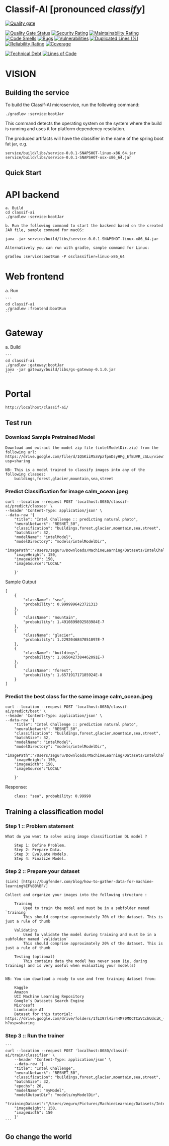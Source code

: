 # Classif-AI [pronounced *classify*]

[![Quality gate](https://sonarcloud.io/api/project_badges/quality_gate?project=Software-Elegance_classif-ai)](https://sonarcloud.io/summary/new_code?id=Software-Elegance_classif-ai)

[![Quality Gate Status](https://sonarcloud.io/api/project_badges/measure?project=Software-Elegance_classif-ai&metric=alert_status)](https://sonarcloud.io/summary/new_code?id=Software-Elegance_classif-ai) [![Security Rating](https://sonarcloud.io/api/project_badges/measure?project=Software-Elegance_classif-ai&metric=security_rating)](https://sonarcloud.io/summary/new_code?id=Software-Elegance_classif-ai) [![Maintainability Rating](https://sonarcloud.io/api/project_badges/measure?project=Software-Elegance_classif-ai&metric=sqale_rating)](https://sonarcloud.io/summary/new_code?id=Software-Elegance_classif-ai) [![Code Smells](https://sonarcloud.io/api/project_badges/measure?project=Software-Elegance_classif-ai&metric=code_smells)](https://sonarcloud.io/summary/new_code?id=Software-Elegance_classif-ai) [![Bugs](https://sonarcloud.io/api/project_badges/measure?project=Software-Elegance_classif-ai&metric=bugs)](https://sonarcloud.io/summary/new_code?id=Software-Elegance_classif-ai) [![Vulnerabilities](https://sonarcloud.io/api/project_badges/measure?project=Software-Elegance_classif-ai&metric=vulnerabilities)](https://sonarcloud.io/summary/new_code?id=Software-Elegance_classif-ai) [![Duplicated Lines (%)](https://sonarcloud.io/api/project_badges/measure?project=Software-Elegance_classif-ai&metric=duplicated_lines_density)](https://sonarcloud.io/summary/new_code?id=Software-Elegance_classif-ai) [![Reliability Rating](https://sonarcloud.io/api/project_badges/measure?project=Software-Elegance_classif-ai&metric=reliability_rating)](https://sonarcloud.io/summary/new_code?id=Software-Elegance_classif-ai) [![Coverage](https://sonarcloud.io/api/project_badges/measure?project=Software-Elegance_classif-ai&metric=coverage)](https://sonarcloud.io/summary/new_code?id=Software-Elegance_classif-ai) 

[![Technical Debt](https://sonarcloud.io/api/project_badges/measure?project=Software-Elegance_classif-ai&metric=sqale_index)](https://sonarcloud.io/summary/new_code?id=Software-Elegance_classif-ai) [![Lines of Code](https://sonarcloud.io/api/project_badges/measure?project=Software-Elegance_classif-ai&metric=ncloc)](https://sonarcloud.io/summary/new_code?id=Software-Elegance_classif-ai)

# VISION


## Building the service

To build the Classif-AI microservice, run the following command:

    ./gradlew :service:bootJar

This command detects the operating system on the system where the build is running and uses it for platform dependency resolution.
  
The produced artifacts will have the classifier in the name of the spring boot fat jar, e.g.

    service/build/libs/service-0.0.1-SNAPSHOT-linux-x86_64.jar
    service/build/libs/service-0.0.1-SNAPSHOT-osx-x86_64.jar

## Quick Start

# API backend
    a. Build
    cd classif-ai
    ./gradlew :service:bootJar

    b. Run the following command to start the backend based on the created JAR file, sample command for macOS:

    java -jar service/build/libs/service-0.0.1-SNAPSHOT-linux-x86_64.jar

    Alternatively you can run with gradle, sample command for Linux:   
  
    gradlew :service:bootRun -P osclassifier=linux-x86_64

# Web frontend
a. Run

    ```
    cd classif-ai
    ./gradlew :frontend:bootRun
    ```

# Gateway
  a. Build

    ```
    cd classif-ai
    ./gradlew :gateway:bootJar
    java -jar gateway/build/libs/gs-gateway-0.1.0.jar
    ```
# Portal
    http://localhost/classif-ai/

## Test run 

### Download Sample Pretrained Model

    Download and extract the model zip file (intelModelDir.zip) from the following url: https://drive.google.com/file/d/1QSKiiM5aVpzfpnDsyHPg_EfBUVR_cSLu/view?usp=sharing

    NB: This is a model trained to classify images into any of the following classes:
        buildings,forest,glacier,mountain,sea,street

### Predict Classification for image calm_ocean.jpeg


```
curl --location --request POST 'localhost:8080/classif-ai/predict/classes' \
--header 'Content-Type: application/json' \
--data-raw '{
    "title": "Intel Challenge :: predicting natural photo",
    "neuralNetwork": "RESNET_50",
    "classification": "buildings,forest,glacier,mountain,sea,street",
    "batchSize": 32,
    "modelName": "intelModel",
    "modelDirectory": "models/intelModelDir",
    "imagePath":"/Users/zeguru/Downloads/MachineLearning/Datasets/IntelChallenge/testing/calm_ocean.jpeg",
    "imageHeight": 150,
    "imageWidth": 150,
    "imageSource":"LOCAL"

    }'
```

Sample Output

    [
        {
            "className": "sea",
            "probability": 0.9999996423721313
        },
        {
            "className": "mountain",
            "probability": 1.4910899892583984E-7
        },
        {
            "className": "glacier",
            "probability": 1.2292046847051097E-7
        },
        {
            "className": "buildings",
            "probability": 1.0650427384462091E-7
        },
        {
            "className": "forest",
            "probability": 1.657191717185924E-8
        }
    ]

### Predict the best class for the same image calm_ocean.jpeg


```
curl --location --request POST 'localhost:8080/classif-ai/predict/best' \
--header 'Content-Type: application/json' \
--data-raw '{
    "title": "Intel Challenge :: prediction natural photo",
    "neuralNetwork": "RESNET_50",
    "classification": "buildings,forest,glacier,mountain,sea,street",
    "batchSize": 32,
    "modelName": "intelModel",
    "modelDirectory": "models/intelModelDir", 
    "imagePath":"/Users/zeguru/Downloads/MachineLearning/Datasets/IntelChallenge/testing/calm_ocean.jpeg",
    "imageHeight": 150,
    "imageWidth": 150,
    "imageSource":"LOCAL"

    }'
```

Response:

```
    class: "sea", probability: 0.99998
```


## Training a classification model

### Step 1 :: Problem statement

    What do you want to solve using image classification DL model ?

        Step 1: Define Problem.
        Step 2: Prepare Data.
        Step 3: Evaluate Models.
        Step 4: Finalize Model.

### Step 2 :: Prepare your dataset


    (Link) [https://bugfender.com/blog/how-to-gather-data-for-machine-learning%EF%BB%BF/]

    Collect and organize your images into the following structure :

        Training
            Used to train the model and must be in a subfolder named `training`
            This should comprise approximately 70% of the dataset. This is just a rule of thumb

        Validating
            Used to validate the model during training and must be in a subfolder named `validation`
            This should comprise approximately 20% of the dataset. This is just a rule of thumb

        Testing (optional)
            This contains data the model has never seen (ie, during training) and is very useful when evaluating your model(s) 


    NB: You can download a ready to use and free training dataset from:

        Kaggle
        Amazon
        UCI Machine Learning Repository
        Google’s Datasets Search Engine
        Microsoft
        Lionbridge AI
        Dataset for this tutorial: https://drive.google.com/drive/folders/1fLI97l4ir44M70MOCTCaVCchUdsiK_-h?usp=sharing


### Step 3 :: Run the trainer

    ```
    curl --location --request POST 'localhost:8080/classif-ai/train/classifier' \
        --header 'Content-Type: application/json' \
        --data-raw '{
        "title": "Intel Challenge",
        "neuralNetwork": "RESNET_50",
        "classification": "buildings,forest,glacier,mountain,sea,street",
        "batchSize": 32,
        "epochs": 20,
        "modelName": "myModel",
        "modelOutputDir": "models/myModelDir",
        "trainingDataset":"/Users/zeguru/Pictures/MachineLearning/Datasets/IntelChallenge",
        "imageHeight": 150,
        "imageWidth": 150
        }'
    ```

## Go change the world
